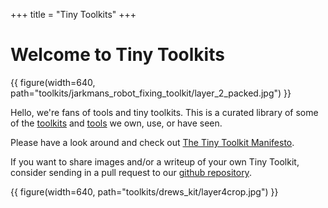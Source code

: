 +++
title = "Tiny Toolkits"
+++
# Welcome to Tiny Toolkits

{{ figure(width=640, path="toolkits/jarkmans_robot_fixing_toolkit/layer_2_packed.jpg") }}

Hello, we're fans of tools and tiny toolkits. This is a curated library of some of the
[toolkits](https://tinytoolk.it/toolkits/) and [tools](https://tinytoolk.it/tools/) we own, use, or have seen.

Please have a look around and check out [The Tiny Toolkit Manifesto](https://tinytoolk.it/manifesto/).

If you want to share images and/or a writeup of your own Tiny Toolkit, consider sending in a pull request to our [github repository](https://github.com/tinytoolkit/tinytoolk.it).

{{ figure(width=640, path="toolkits/drews_kit/layer4crop.jpg") }}
